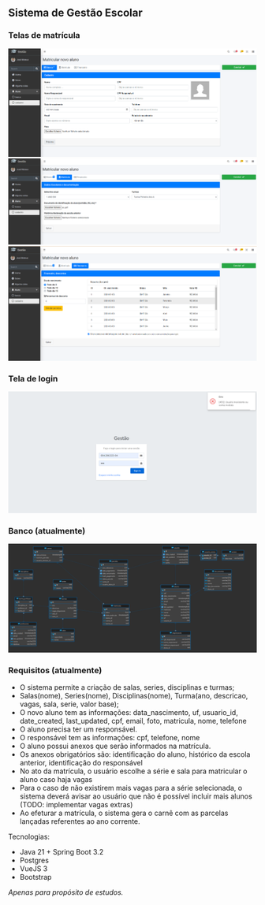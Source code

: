 ## Sistema de Gestão Escolar

### Telas de matrícula

![Alt text](imgs/aluno-1.png)
![Alt text](imgs/aluno-2.png)
![Alt text](imgs/aluno-3.png)

### Tela de login

![](imgs/login.png)

### Banco (atualmente)

![Alt text](imgs/bd.png)

### Requisitos (atualmente)

- O sistema permite a criação de salas, series, disciplinas e turmas;
- Salas(nome), Series(nome), Disciplinas(nome), Turma(ano, descricao, vagas, sala, serie, valor base);
- O novo aluno tem as informações: data_nascimento, uf, usuario_id, date_created, last_updated, cpf, email, foto, matricula, nome, telefone
- O aluno precisa ter um responsável.
- O responsável tem as informações: cpf, telefone, nome
- O aluno possui anexos que serão informados na matrícula.
- Os anexos obrigatórios são: identificação do aluno, histórico da escola anterior, identificação do responsável
- No ato da matrícula, o usuário escolhe a série e sala para matricular o aluno caso haja vagas
- Para o caso de não existirem mais vagas para a série selecionada, o sistema deverá avisar ao usuário que não é possível incluir mais alunos (TODO: implementar vagas extras)
- Ao efeturar a matrícula, o sistema gera o carnê com as parcelas lançadas referentes ao ano corrente.

Tecnologias:

- Java 21 + Spring Boot 3.2
- Postgres
- VueJS 3
- Bootstrap

_Apenas para propósito de estudos._
